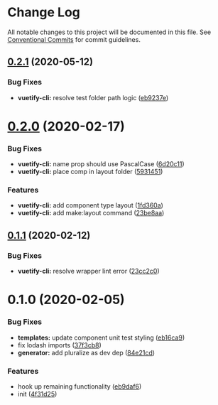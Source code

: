 # Change Log

All notable changes to this project will be documented in this file.
See [Conventional Commits](https://conventionalcommits.org) for commit guidelines.

## [0.2.1](https://github.com/vuetifyjs/vue-cli-plugin-vuetify/compare/vue-cli-plugin-vuetify-cli@0.2.0...vue-cli-plugin-vuetify-cli@0.2.1) (2020-05-12)


### Bug Fixes

* **vuetify-cli:** resolve test folder path logic ([eb9237e](https://github.com/vuetifyjs/vue-cli-plugin-vuetify/commit/eb9237e40ed4ae32e3a22c83ee8578ec4768b634))





# [0.2.0](https://github.com/vuetifyjs/vue-cli-plugins/compare/vue-cli-plugin-vuetify-cli@0.1.1...vue-cli-plugin-vuetify-cli@0.2.0) (2020-02-17)


### Bug Fixes

* **vuetify-cli:** name prop should use PascalCase ([6d20c11](https://github.com/vuetifyjs/vue-cli-plugins/commit/6d20c111e14238b1e10b3a12be636cbb424186a6))
* **vuetify-cli:** place comp in layout folder ([5931451](https://github.com/vuetifyjs/vue-cli-plugins/commit/5931451aabfa6c714247d3b901127acab820b224))


### Features

* **vuetify-cli:** add component type layout ([1fd360a](https://github.com/vuetifyjs/vue-cli-plugins/commit/1fd360a186d574cb7950e3c0f89bb00f7410fe81))
* **vuetify-cli:** add make:layout command ([23be8aa](https://github.com/vuetifyjs/vue-cli-plugins/commit/23be8aa5c4cc7a1d1de7d1643384eb5963d4ec69))






## [0.1.1](https://github.com/vuetifyjs/vue-cli-plugin-vuetify/compare/vue-cli-plugin-vuetify-cli@0.1.0...vue-cli-plugin-vuetify-cli@0.1.1) (2020-02-12)


### Bug Fixes

* **vuetify-cli:** resolve wrapper lint error ([23cc2c0](https://github.com/vuetifyjs/vue-cli-plugin-vuetify/commit/23cc2c06ab8ccc037232b8cbdd0d947124d080ec))





# 0.1.0 (2020-02-05)


### Bug Fixes

* **templates:** update component unit test styling ([eb16ca9](https://github.com/vuetifyjs/vue-cli-plugin-vuetify/commit/eb16ca9cd748608a7b2eaedcb0a0d969089daf0d))
* fix lodash imports ([37f3cb8](https://github.com/vuetifyjs/vue-cli-plugin-vuetify/commit/37f3cb872c95351b9eab61b397c5aa7a481cb4fb))
* **generator:** add pluralize as dev dep ([84e21cd](https://github.com/vuetifyjs/vue-cli-plugin-vuetify/commit/84e21cd72368249ebd28548093ecf4a930170e31))


### Features

* hook up remaining functionality ([eb9daf6](https://github.com/vuetifyjs/vue-cli-plugin-vuetify/commit/eb9daf60238d6243adb868dfc091617a6cfe53ce))
* init ([4f31d25](https://github.com/vuetifyjs/vue-cli-plugin-vuetify/commit/4f31d2505ed48edcaa96ce83721287d80c05b49f))
